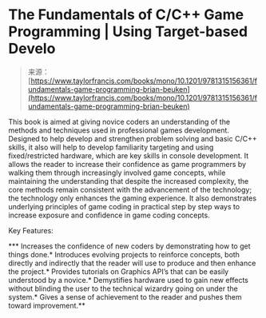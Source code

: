 <!--yml
category: 未分类
date: 2024-05-27 14:35:57
-->

# The Fundamentals of C/C++ Game Programming | Using Target-based Develo

> 来源：[https://www.taylorfrancis.com/books/mono/10.1201/9781315156361/fundamentals-game-programming-brian-beuken](https://www.taylorfrancis.com/books/mono/10.1201/9781315156361/fundamentals-game-programming-brian-beuken)

This book is aimed at giving novice coders an understanding of the methods and techniques used in professional games development. Designed to help develop and strengthen problem solving and basic C/C++ skills, it also will help to develop familiarity targeting and using fixed/restricted hardware, which are key skills in console development. It allows the reader to increase their confidence as game programmers by walking them through increasingly involved game concepts, while maintaining the understanding that despite the increased complexity, the core methods remain consistent with the advancement of the technology; the technology only enhances the gaming experience. It also demonstrates underlying principles of game coding in practical step by step ways to increase exposure and confidence in game coding concepts.

Key Features:

***   Increases the confidence of new coders by demonstrating how to get things done.*   Introduces evolving projects to reinforce concepts, both directly and indirectly that the reader will use to produce and then enhance the project.*   Provides tutorials on Graphics API’s that can be easily understood by a novice.*   Demystifies hardware used to gain new effects without blinding the user to the technical wizardry going on under the system.*   Gives a sense of achievement to the reader and pushes them toward improvement.**